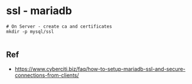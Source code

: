 # ssl - mariadb 

```
# On Server - create ca and certificates 
mkdir -p mysql/ssl


```

## Ref 

  * https://www.cyberciti.biz/faq/how-to-setup-mariadb-ssl-and-secure-connections-from-clients/
  
  ```
